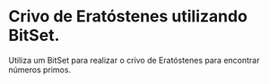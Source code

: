 # Crivo de Eratóstenes utilizando BitSet.

Utiliza um BitSet para realizar o crivo de Eratóstenes para encontrar números primos.
